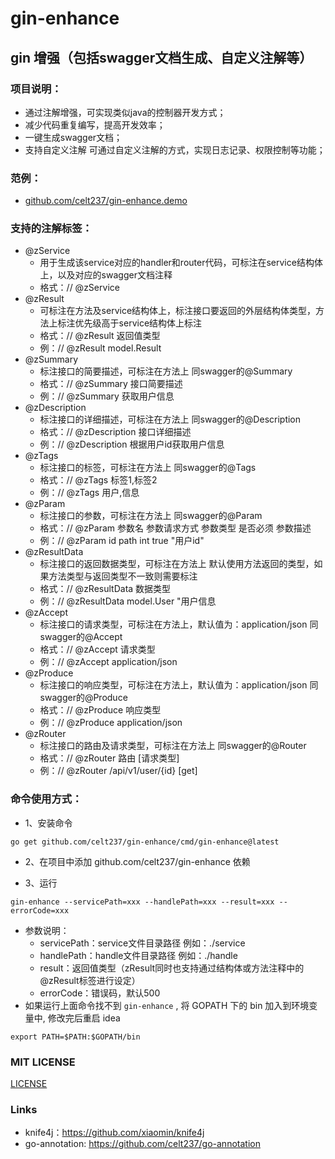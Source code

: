 # gin-enhance
## gin 增强（包括swagger文档生成、自定义注解等）

### 项目说明：
- 通过注解增强，可实现类似java的控制器开发方式；
- 减少代码重复编写，提高开发效率；
- 一键生成swagger文档；
- 支持自定义注解 可通过自定义注解的方式，实现日志记录、权限控制等功能；

### 范例：
- [github.com/celt237/gin-enhance.demo](https://github.com/celt237/gin-enhance.demo)

### 支持的注解标签：
- @zService
    - 用于生成该service对应的handler和router代码，可标注在service结构体上，以及对应的swagger文档注释
    - 格式：// @zService
- @zResult
    - 可标注在方法及service结构体上，标注接口要返回的外层结构体类型，方法上标注优先级高于service结构体上标注
    - 格式：// @zResult 返回值类型
    - 例：// @zResult model.Result
- @zSummary
    - 标注接口的简要描述，可标注在方法上 同swagger的@Summary
    - 格式：// @zSummary 接口简要描述
    - 例：// @zSummary 获取用户信息
- @zDescription
    - 标注接口的详细描述，可标注在方法上 同swagger的@Description
    - 格式：// @zDescription 接口详细描述
    - 例：// @zDescription 根据用户id获取用户信息
- @zTags
    - 标注接口的标签，可标注在方法上 同swagger的@Tags
    - 格式：// @zTags 标签1,标签2
    - 例：// @zTags 用户,信息
- @zParam
    - 标注接口的参数，可标注在方法上 同swagger的@Param
    - 格式：// @zParam 参数名 参数请求方式 参数类型 是否必须 参数描述
    - 例：// @zParam id path int true "用户id"
- @zResultData
    - 标注接口的返回数据类型，可标注在方法上 默认使用方法返回的类型，如果方法类型与返回类型不一致则需要标注
    - 格式：// @zResultData 数据类型
    - 例：// @zResultData model.User "用户信息
- @zAccept
    - 标注接口的请求类型，可标注在方法上，默认值为：application/json 同swagger的@Accept
    - 格式：// @zAccept 请求类型
    - 例：// @zAccept application/json
- @zProduce
    - 标注接口的响应类型，可标注在方法上，默认值为：application/json 同swagger的@Produce
    - 格式：// @zProduce 响应类型
    - 例：// @zProduce application/json
- @zRouter
    - 标注接口的路由及请求类型，可标注在方法上 同swagger的@Router
    - 格式：// @zRouter 路由 [请求类型]
    - 例：// @zRouter /api/v1/user/{id} [get]

### 命令使用方式：
- 1、安装命令
```shell
go get github.com/celt237/gin-enhance/cmd/gin-enhance@latest
```

- 2、在项目中添加 github.com/celt237/gin-enhance 依赖


- 3、运行
```shell
gin-enhance --servicePath=xxx --handlePath=xxx --result=xxx --errorCode=xxx
```
- 参数说明：
    - servicePath：service文件目录路径 例如：./service
    - handlePath：handle文件目录路径 例如：./handle
    - result：返回值类型（zResult同时也支持通过结构体或方法注释中的@zResult标签进行设定）
    - errorCode：错误码，默认500
- 如果运行上面命令找不到 `gin-enhance` , 将 GOPATH 下的 bin 加入到环境变量中, 修改完后重启 idea
```shell
export PATH=$PATH:$GOPATH/bin
```



### MIT LICENSE
[LICENSE](./LICENSE)

### Links
- knife4j：https://github.com/xiaomin/knife4j
- go-annotation: https://github.com/celt237/go-annotation